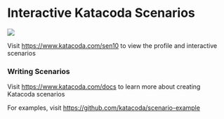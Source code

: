 # Interactive Katacoda Scenarios

[![](http://shields.katacoda.com/katacoda/sen10/count.svg)](https://www.katacoda.com/sen10 "Get your profile on Katacoda.com")

Visit https://www.katacoda.com/sen10 to view the profile and interactive scenarios

### Writing Scenarios
Visit https://www.katacoda.com/docs to learn more about creating Katacoda scenarios

For examples, visit https://github.com/katacoda/scenario-example
